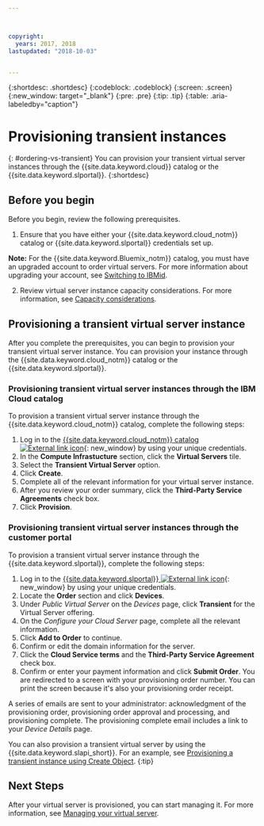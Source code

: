 ```yaml
---



copyright:
  years: 2017, 2018
lastupdated: "2018-10-03"


---
```


{:shortdesc: .shortdesc}
{:codeblock: .codeblock}
{:screen: .screen}
{:new_window: target="_blank"}
{:pre: .pre}
{:tip: .tip}
{:table: .aria-labeledby="caption"}

# Provisioning transient instances
{: #ordering-vs-transient}
You can provision your transient virtual server instances through the {{site.data.keyword.cloud}} catalog or the {{site.data.keyword.slportal}}.
{:shortdesc}

## Before you begin
Before you begin, review the following prerequisites.

  1. Ensure that you have either your {{site.data.keyword.cloud_notm}} catalog or {{site.data.keyword.slportal}} credentials set up.
  
  **Note:** For the {{site.data.keyword.Bluemix_notm}} catalog, you must have an upgraded account to order virtual servers. For more information about upgrading your account, see [Switching to IBMid](https://console.bluemix.net/docs/admin/softlayerlink.html).

  2. Review virtual server instance capacity considerations. For more information, see [Capacity considerations](/docs/vsi/ts_capacity_bp.html).

## Provisioning a transient virtual server instance 
After you complete the prerequisites, you can begin to provision your transient virtual server instance. You can provision your instance through the {{site.data.keyword.cloud_notm}} catalog or the {{site.data.keyword.slportal}}.

### Provisioning transient virtual server instances through the IBM Cloud catalog
To provision a transient virtual server instance through the {{site.data.keyword.cloud_notm}} catalog, complete the following steps:

  1. Log in to the [{{site.data.keyword.cloud_notm}} catalog ![External link icon](../icons/launch-glyph.svg "External link icon")](https://console.bluemix.net/catalog/){: new_window} by using your unique credentials.  
  2. In the **Compute Infrastucture** section, click the **Virtual Servers** tile.
  3. Select the **Transient Virtual Server** option.
  4. Click **Create**.
  5. Complete all of the relevant information for your virtual server instance.
  6. After you review your order summary, click the **Third-Party Service Agreements** check box.
  7. Click **Provision**.
  
### Provisioning transient virtual server instances through the customer portal
To provision a transient virtual server instance through the {{site.data.keyword.slportal}}, complete the following steps:

  1. Log in to the [{{site.data.keyword.slportal}} ![External link icon](../icons/launch-glyph.svg "External link icon")](https://control.softlayer.com/){: new_window} by using your unique credentials.
  2. Locate the **Order** section and click **Devices**.
  3. Under *Public Virtual Server* on the *Devices* page, click **Transient** for the Virtual Server offering.
  4. On the *Configure your Cloud Server* page, complete all the relevant information.
  5. Click **Add to Order** to continue.
  6. Confirm or edit the domain information for the server.
  7. Click the **Cloud Service terms** and the **Third-Party Service Agreement** check box.
  8. Confirm or enter your payment information and click **Submit Order**. You are redirected to a screen with your provisioning order number. You can print the screen because it's also your provisioning order receipt.

 A series of emails are sent to your administrator: acknowledgment of the provisioning order, provisioning order approval and processing, and provisioning complete. The provisioning complete email includes a link to your *Device Details* page.

You can also provision a transient virtual server by using the {{site.data.keyword.slapi_short}}. For an example, see [Provisioning a transient instance using Create Object](/docs/vsi/vsi_provision_api.html#api-rest-transient).
{:tip}

## Next Steps
After your virtual server is provisioned, you can start managing it. For more information, see [Managing your virtual server](/docs/vsi/vsi_managing.html).
